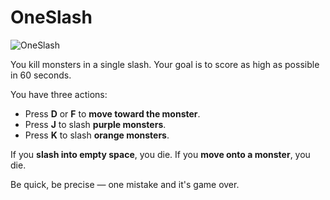 # OneSlash

![OneSlash](https://github.com/user-attachments/assets/e4b439af-20c1-49be-a9b8-2207984ae175)

You kill monsters in a single slash. Your goal is to score as high as possible in 60 seconds.

You have three actions: 
- Press **D** or **F** to **move toward the monster**. 
- Press **J** to slash **purple monsters**. 
- Press **K** to slash **orange monsters**.

If you **slash into empty space**, you die. If you **move onto a monster**, you die.

Be quick, be precise — one mistake and it's game over.
